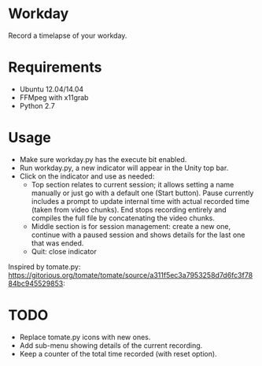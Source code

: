 Workday
=======

Record a timelapse of your workday.

Requirements
============

- Ubuntu 12.04/14.04
- FFMpeg with x11grab
- Python 2.7

Usage
=====

- Make sure workday.py has the execute bit enabled.
- Run workday.py, a new indicator will appear in the Unity top bar.
- Click on the indicator and use as needed:
  - Top section relates to current session; it allows setting a name manually
    or just go with a default one (Start button). Pause currently includes a
    prompt to update internal time with actual recorded time (taken from video
    chunks). End stops recording entirely and compiles the full file by
    concatenating the video chunks.
  - Middle section is for session management: create a new one, continue with a
    paused session and shows details for the last one that was ended.
  - Quit: close indicator

Inspired by tomate.py: https://gitorious.org/tomate/tomate/source/a311f5ec3a7953258d7d6fc3f7884bc945529853:

TODO
====

- Replace tomate.py icons with new ones.
- Add sub-menu showing details of the current recording.
- Keep a counter of the total time recorded (with reset option).
